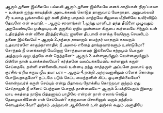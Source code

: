 
ஆரும் துணை இல்லையே
பல்லவி
ஆரும் துணை இல்லையே எனக்
காதியான் திருப்பாலா – உன்தன்
ஐந்து காயத்தின் அடைக்கலம் கொடுத்
தாளுவாய் யேசுநாதா.
அனுபல்லவி
சீர் உலாகு பூங்காவில் ஓர் கனி
தின்ற பாதகம் மாற்றவே
சிலுவை மீதினிலே உயிர்விடும்
தேவனே என் சுவாமி. – ஆரும்
சரணங்கள்
1.முந்து மானிடர் தந்த தீவினை முழுவதும் அறவேண்டியே
முள்முடியுடன் குருசில் ஏறிய முன்னவா கிருபை கூர்வையே
சிந்தும் உன் உதிரத்தில் என் வினை தீர்த்திரசியும்; ஐயனே
தீயபாவி எனக்கு வேறொரு செயலிடம் துணை இல்லையே! – ஆரும்
2.தந்தை தாயாரும் மைந்தர் மாதரும் சகலரும் உதவார்களே
சாகும்நாளாதில் நீ அலால் எனைத் தாங்குவார்களும் உண்டுமோ?
சொந்தம் நீ எனக்கன்றி வேறொரு சொந்தமானவர் இல்லையே
சுற்றமும் பொருள் அத்தமும் முழபத்தமே என் தெத்தனே!- ஆரும்
3.கள்ளனாயினும் வெள்ளனாயினும் பிள்ளை நான் உனக்கல்லவோ?
கர்த்தனே வலப்பக்கமேவிய கள்ளனுக் கருள் செய்தையே
தள்ளி என்னைவிடாமல் உன்னடி தந்து காத்தருள் அப்பனே
தயவாய் ஒரு குரசில் ஏறிய சருவ ஜீவ தயா பரா – ஆரும்
4.நன்றி அற்றவனாகிலும் எனைக் கொன்று போடுவதாகுமோ?
நட்டமே படும் கெட்ட மைந்தனின் கிட்ட ஓடினதில்லையோ?
கொன்றவர்க் கருள் செய்யும் என்று பிதாவை நோக்கிய கொற்றவா
குற்றம் ஏது செய்தாலும் நீ எனைப் பெற்றவா பொறுத் தாள்வையே – ஆரும்
5.பக்தியேதும் இலாது மாய சுகத்தை நாடுய பித்தனாய்ப்
பாழிலே என்றன் நாள் எலாங் கெடுத் தேழையாகினேன் என் செய்வேன்?
சத்ருவான பிசாசினால் வரும் தந்திரம் கொடிதல்லவோ?
தஞ்சம் அற்றவன் ஆகினேன் உன் தஞ்சல் கூறும் அனாதியே

